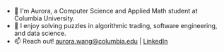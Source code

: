 - 👋 I'm Aurora, a Computer Science and Applied Math student at Columbia University.
- 🧩 I enjoy solving puzzles in algorithmic trading, software engineering, and data science.
- 📫 Reach out! [aurora.wang@columbia.edu](mailto:aurora.wang@columbia.edu) | [LinkedIn](https://www.linkedin.com/in/aurorawang15/)

<!---
aurorawang15/aurorawang15 is a ✨ special ✨ repository because its `README.md` (this file) appears on your GitHub profile.
You can click the Preview link to take a look at your changes.
--->
